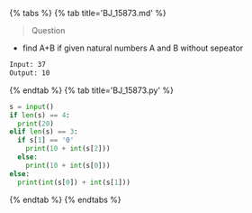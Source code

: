 {% tabs %}
{% tab title='BJ_15873.md' %}

> Question

* find A+B if given natural numbers A and B without sepeator

```txt
Input: 37
Output: 10
```

{% endtab %}
{% tab title='BJ_15873.py' %}

```py
s = input()
if len(s) == 4:
  print(20)
elif len(s) == 3:
  if s[1] == '0'
    print(10 + int(s[2]))
  else:
    print(10 + int(s[0]))
else:
  print(int(s[0]) + int(s[1]))
```

{% endtab %}
{% endtabs %}
